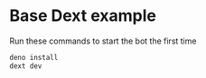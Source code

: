 # Base Dext example

Run these commands to start the bot the first time

```bash
deno install
dext dev
```
